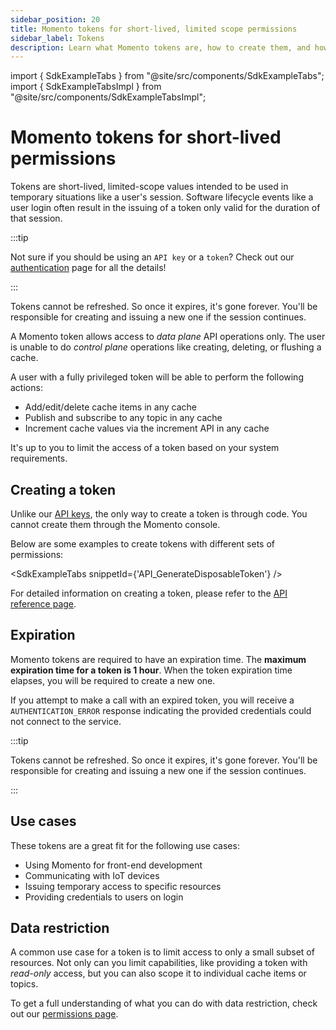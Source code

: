 ```yaml
---
sidebar_position: 20
title: Momento tokens for short-lived, limited scope permissions
sidebar_label: Tokens
description: Learn what Momento tokens are, how to create them, and how they are used.
---
```


import { SdkExampleTabs } from "@site/src/components/SdkExampleTabs";
import { SdkExampleTabsImpl } from "@site/src/components/SdkExampleTabsImpl";

# Momento tokens for short-lived permissions

Tokens are short-lived, limited-scope values intended to be used in temporary situations like a user's session. Software lifecycle events like a user login often result in the issuing of a token only valid for the duration of that session.

:::tip

Not sure if you should be using an `API key` or a `token`? Check out our [authentication](./index.mdx) page for all the details!

:::

Tokens cannot be refreshed. So once it expires, it's gone forever. You'll be responsible for creating and issuing a new one if the session continues.

A Momento token allows access to *data plane* API operations only. The user is unable to do *control plane* operations like creating, deleting, or flushing a cache.

A user with a fully privileged token will be able to perform the following actions:

* Add/edit/delete cache items in any cache
* Publish and subscribe to any topic in any cache
* Increment cache values via the increment API in any cache

It's up to you to limit the access of a token based on your system requirements.

## Creating a token

Unlike our [API keys](./api-keys.md), the only way to create a token is through code. You cannot create them through the Momento console.

Below are some examples to create tokens with different sets of permissions:

<SdkExampleTabs snippetId={'API_GenerateDisposableToken'} />

For detailed information on creating a token, please refer to the [API reference page](../api-reference/auth.md).

## Expiration

Momento tokens are required to have an expiration time. The **maximum expiration time for a token is 1 hour**. When the token expiration time elapses, you will be required to create a new one.

If you attempt to make a call with an expired token, you will receive a `AUTHENTICATION_ERROR` response indicating the provided credentials could not connect to the service.

:::tip

Tokens cannot be refreshed. So once it expires, it's gone forever. You'll be responsible for creating and issuing a new one if the session continues.

:::

## Use cases

These tokens are a great fit for the following use cases:

* Using Momento for front-end development
* Communicating with IoT devices
* Issuing temporary access to specific resources
* Providing credentials to users on login

## Data restriction

A common use case for a token is to limit access to only a small subset of resources. Not only can you limit capabilities, like providing a token with *read-only* access, but you can also scope it to individual cache items or topics.

To get a full understanding of what you can do with data restriction, check out our [permissions page](./permissions.md).
